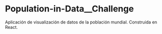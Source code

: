 # Population-in-Data__Challenge
Aplicación de visualización de datos de la población mundial. Construida en React.
